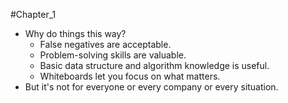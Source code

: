 #Chapter_1 
- Why do things this way? 
	- False negatives are acceptable.
	- Problem-solving skills are valuable.
	- Basic data structure and algorithm knowledge is useful.
	- Whiteboards let you focus on what matters.
- But it's not for everyone or every company or every situation.